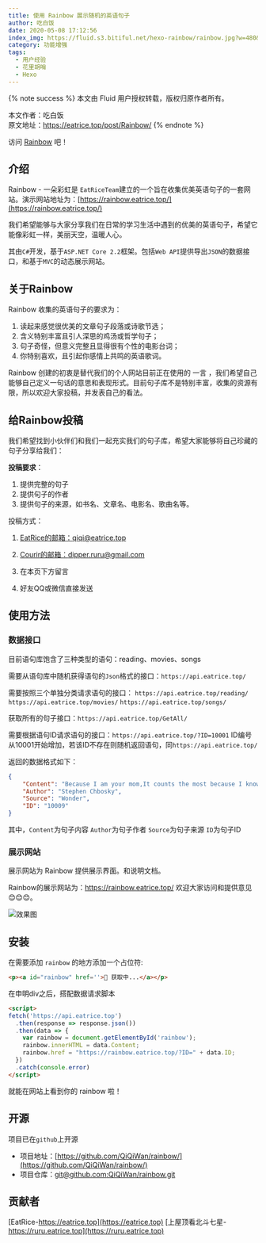 ```yaml
---
title: 使用 Rainbow 展示随机的英语句子
author: 吃白饭
date: 2020-05-08 17:12:56
index_img: https://fluid.s3.bitiful.net/hexo-rainbow/rainbow.jpg?w=480&fmt=webp
category: 功能增强
tags:
  - 用户经验
  - 花里胡哨
  - Hexo
---
```


{% note success %}
本文由 Fluid 用户授权转载，版权归原作者所有。

本文作者：吃白饭  
原文地址：<https://eatrice.top/post/Rainbow/>
{% endnote %}

访问 [Rainbow](https://rainbow.eatrice.top/) 吧！

##  介绍

Rainbow - 一朵彩虹是 `EatRiceTeam`建立的一个旨在收集优美英语句子的一套网站。演示网站地址为：[https://rainbow.eatrice.top/](https://rainbow.eatrice.top/)

我们希望能够与大家分享我们在日常的学习生活中遇到的优美的英语句子，希望它能像彩虹一样，美丽天空，温暖人心。

其由`C#`开发，基于`ASP.NET Core 2.2`框架。包括`Web API`提供导出`JSON`的数据接口，和基于`MVC`的动态展示网站。

## 关于Rainbow

Rainbow 收集的英语句子的要求为：

1. 读起来感觉很优美的文章句子段落或诗歌节选；
2. 含义特别丰富且引人深思的鸡汤或哲学句子；
3. 句子奇怪，但意义完整且显得很有个性的电影台词；
4. 你特别喜欢，且引起你感情上共鸣的英语歌词。

Rainbow 创建的初衷是替代我们的个人网站目前正在使用的 一言 ，我们希望自己能够自己定义一句话的意思和表现形式。目前句子库不是特别丰富，收集的资源有限，所以欢迎大家投稿，并发表自己的看法。

## 给Rainbow投稿

我们希望找到小伙伴们和我们一起充实我们的句子库，希望大家能够将自己珍藏的句子分享给我们：

**投稿要求**：

1. 提供完整的句子
2. 提供句子的作者
3. 提供句子的来源，如书名、文章名、电影名、歌曲名等。

投稿方式：

1. [EatRice的邮箱：qiqi@eatrice.top](mailto:qiqi@eatrice.top)

2. [Courir的邮箱：dipper.ruru@gmail.com](dipper.ruru@gmail.com)

3. 在本页下方留言

4. 好友QQ或微信直接发送

## 使用方法

### 数据接口

目前语句库饱含了三种类型的语句：reading、movies、songs

需要从语句库中随机获得语句的`Json`格式的接口：`https://api.eatrice.top/`

需要按照三个单独分类请求语句的接口：
`https://api.eatrice.top/reading/`
`https://api.eatrice.top/movies/`
`https://api.eatrice.top/songs/`

获取所有的句子接口：`https://api.eatrice.top/GetAll/`

需要根据语句ID请求语句的接口：`https://api.eatrice.top/?ID=10001`
ID编号从10001开始增加，若该ID不存在则随机返回语句，同`https://api.eatrice.top/`

返回的数据格式如下：
```json
{
    "Content": "Because I am your mom,It counts the most because I know you the most.",
    "Author": "Stephen Chbosky",
    "Source": "Wonder",
    "ID": "10009"
}
```
其中，`Content`为句子内容
`Author`为句子作者
`Source`为句子来源
`ID`为句子ID

### 展示网站

展示网站为 Rainbow 提供展示界面。和说明文档。

Rainbow的展示网站为：https://rainbow.eatrice.top/
欢迎大家访问和提供意见😊😊😊。

![效果图](https://fluid.s3.bitiful.net/hexo-rainbow/1.png?w=1280&fmt=webp)

## 安装

在需要添加 `rainbow` 的地方添加一个占位符:

```html
<p><a id="rainbow" href=''>🌈 获取中...</a></p>
```

在申明div之后，搭配数据请求脚本

```html
<script>
fetch('https://api.eatrice.top')
  .then(response => response.json())
  .then(data => {
    var rainbow = document.getElementById('rainbow');
    rainbow.innerHTML = data.Content;
    rainbow.href = "https://rainbow.eatrice.top/?ID=" + data.ID;
  })
  .catch(console.error)
</script>
```

就能在网站上看到你的 rainbow 啦！

## 开源

项目已在`github`上开源

- 项目地址：[https://github.com/QiQiWan/rainbow/](https://github.com/QiQiWan/rainbow/)
- 项目仓库：[git@github.com:QiQiWan/rainbow.git](https://github.com/QiQiWan/rainbow/)

## 贡献者

[EatRice-https://eatrice.top](https://eatrice.top)
[上屋顶看北斗七星-https://ruru.eatrice.top](https://ruru.eatrice.top)
